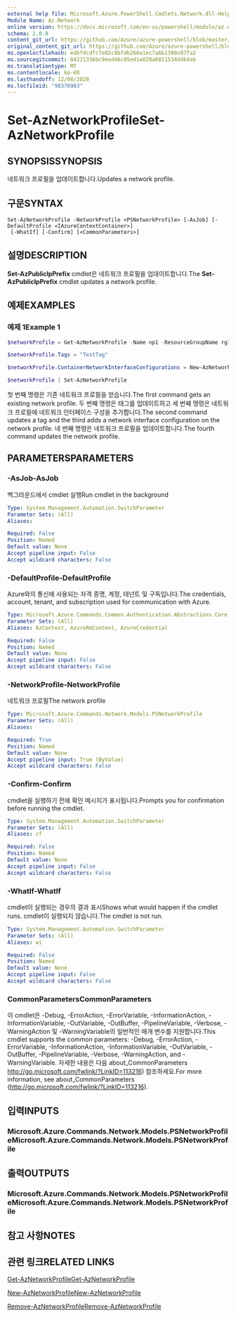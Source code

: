 ```yaml
---
external help file: Microsoft.Azure.PowerShell.Cmdlets.Network.dll-Help.xml
Module Name: Az.Network
online version: https://docs.microsoft.com/en-us/powershell/module/az.network/set-aznetworkprofile
schema: 2.0.0
content_git_url: https://github.com/Azure/azure-powershell/blob/master/src/Network/Network/help/Set-AzNetworkProfile.md
original_content_git_url: https://github.com/Azure/azure-powershell/blob/master/src/Network/Network/help/Set-AzNetworkProfile.md
ms.openlocfilehash: edbfdcdfc7e02c8bfdb266e1ec7a6b1308c07fa2
ms.sourcegitcommit: 04221336bc9eed46c05ed1e828a6811534d4b4ab
ms.translationtype: MT
ms.contentlocale: ko-KR
ms.lasthandoff: 12/08/2020
ms.locfileid: "98370903"
---
```

# <span data-ttu-id="dd1f3-101">Set-AzNetworkProfile</span><span class="sxs-lookup"><span data-stu-id="dd1f3-101">Set-AzNetworkProfile</span></span>

## <span data-ttu-id="dd1f3-102">SYNOPSIS</span><span class="sxs-lookup"><span data-stu-id="dd1f3-102">SYNOPSIS</span></span>
<span data-ttu-id="dd1f3-103">네트워크 프로필을 업데이트합니다.</span><span class="sxs-lookup"><span data-stu-id="dd1f3-103">Updates a network profile.</span></span>

## <span data-ttu-id="dd1f3-104">구문</span><span class="sxs-lookup"><span data-stu-id="dd1f3-104">SYNTAX</span></span>

```
Set-AzNetworkProfile -NetworkProfile <PSNetworkProfile> [-AsJob] [-DefaultProfile <IAzureContextContainer>]
 [-WhatIf] [-Confirm] [<CommonParameters>]
```

## <span data-ttu-id="dd1f3-105">설명</span><span class="sxs-lookup"><span data-stu-id="dd1f3-105">DESCRIPTION</span></span>
<span data-ttu-id="dd1f3-106">**Set-AzPublicIpPrefix** cmdlet은 네트워크 프로필을 업데이트합니다.</span><span class="sxs-lookup"><span data-stu-id="dd1f3-106">The **Set-AzPublicIpPrefix** cmdlet updates a network profile.</span></span>

## <span data-ttu-id="dd1f3-107">예제</span><span class="sxs-lookup"><span data-stu-id="dd1f3-107">EXAMPLES</span></span>

### <span data-ttu-id="dd1f3-108">예제 1</span><span class="sxs-lookup"><span data-stu-id="dd1f3-108">Example 1</span></span>
```powershell
$networkProfile = Get-AzNetworkProfile -Name np1 -ResourceGroupName rg1

$networkProfile.Tags = "TestTag"

$networkProfile.ContainerNetworkInterfaceConfigurations = New-AzNetworkProfileContainerNicConfig -Name cnicconfig1

$networkProfile | Set-AzNetworkProfile
```

<span data-ttu-id="dd1f3-109">첫 번째 명령은 기존 네트워크 프로필을 얻습니다.</span><span class="sxs-lookup"><span data-stu-id="dd1f3-109">The first command gets an existing network profile.</span></span> <span data-ttu-id="dd1f3-110">두 번째 명령은 태그를 업데이트하고 세 번째 명령은 네트워크 프로필에 네트워크 인터페이스 구성을 추가합니다.</span><span class="sxs-lookup"><span data-stu-id="dd1f3-110">The second command updates a tag and the third adds a network interface configuration on the network profile.</span></span> <span data-ttu-id="dd1f3-111">네 번째 명령은 네트워크 프로필을 업데이트합니다.</span><span class="sxs-lookup"><span data-stu-id="dd1f3-111">The fourth command updates the network profile.</span></span>

## <span data-ttu-id="dd1f3-112">PARAMETERS</span><span class="sxs-lookup"><span data-stu-id="dd1f3-112">PARAMETERS</span></span>

### <span data-ttu-id="dd1f3-113">-AsJob</span><span class="sxs-lookup"><span data-stu-id="dd1f3-113">-AsJob</span></span>
<span data-ttu-id="dd1f3-114">백그라운드에서 cmdlet 실행</span><span class="sxs-lookup"><span data-stu-id="dd1f3-114">Run cmdlet in the background</span></span>

```yaml
Type: System.Management.Automation.SwitchParameter
Parameter Sets: (All)
Aliases:

Required: False
Position: Named
Default value: None
Accept pipeline input: False
Accept wildcard characters: False
```

### <span data-ttu-id="dd1f3-115">-DefaultProfile</span><span class="sxs-lookup"><span data-stu-id="dd1f3-115">-DefaultProfile</span></span>
<span data-ttu-id="dd1f3-116">Azure와의 통신에 사용되는 자격 증명, 계정, 테넌트 및 구독입니다.</span><span class="sxs-lookup"><span data-stu-id="dd1f3-116">The credentials, account, tenant, and subscription used for communication with Azure.</span></span>

```yaml
Type: Microsoft.Azure.Commands.Common.Authentication.Abstractions.Core.IAzureContextContainer
Parameter Sets: (All)
Aliases: AzContext, AzureRmContext, AzureCredential

Required: False
Position: Named
Default value: None
Accept pipeline input: False
Accept wildcard characters: False
```

### <span data-ttu-id="dd1f3-117">-NetworkProfile</span><span class="sxs-lookup"><span data-stu-id="dd1f3-117">-NetworkProfile</span></span>
<span data-ttu-id="dd1f3-118">네트워크 프로필</span><span class="sxs-lookup"><span data-stu-id="dd1f3-118">The network profile</span></span>

```yaml
Type: Microsoft.Azure.Commands.Network.Models.PSNetworkProfile
Parameter Sets: (All)
Aliases:

Required: True
Position: Named
Default value: None
Accept pipeline input: True (ByValue)
Accept wildcard characters: False
```

### <span data-ttu-id="dd1f3-119">-Confirm</span><span class="sxs-lookup"><span data-stu-id="dd1f3-119">-Confirm</span></span>
<span data-ttu-id="dd1f3-120">cmdlet을 실행하기 전에 확인 메시지가 표시됩니다.</span><span class="sxs-lookup"><span data-stu-id="dd1f3-120">Prompts you for confirmation before running the cmdlet.</span></span>

```yaml
Type: System.Management.Automation.SwitchParameter
Parameter Sets: (All)
Aliases: cf

Required: False
Position: Named
Default value: None
Accept pipeline input: False
Accept wildcard characters: False
```

### <span data-ttu-id="dd1f3-121">-WhatIf</span><span class="sxs-lookup"><span data-stu-id="dd1f3-121">-WhatIf</span></span>
<span data-ttu-id="dd1f3-122">cmdlet이 실행되는 경우의 결과 표시</span><span class="sxs-lookup"><span data-stu-id="dd1f3-122">Shows what would happen if the cmdlet runs.</span></span>
<span data-ttu-id="dd1f3-123">cmdlet이 실행되지 않습니다.</span><span class="sxs-lookup"><span data-stu-id="dd1f3-123">The cmdlet is not run.</span></span>

```yaml
Type: System.Management.Automation.SwitchParameter
Parameter Sets: (All)
Aliases: wi

Required: False
Position: Named
Default value: None
Accept pipeline input: False
Accept wildcard characters: False
```

### <span data-ttu-id="dd1f3-124">CommonParameters</span><span class="sxs-lookup"><span data-stu-id="dd1f3-124">CommonParameters</span></span>
<span data-ttu-id="dd1f3-125">이 cmdlet은 -Debug, -ErrorAction, -ErrorVariable, -InformationAction, -InformationVariable, -OutVariable, -OutBuffer, -PipelineVariable, -Verbose, -WarningAction 및 -WarningVariable의 일반적인 매개 변수를 지원합니다.</span><span class="sxs-lookup"><span data-stu-id="dd1f3-125">This cmdlet supports the common parameters: -Debug, -ErrorAction, -ErrorVariable, -InformationAction, -InformationVariable, -OutVariable, -OutBuffer, -PipelineVariable, -Verbose, -WarningAction, and -WarningVariable.</span></span> <span data-ttu-id="dd1f3-126">자세한 내용은 다음 about_CommonParameters http://go.microsoft.com/fwlink/?LinkID=113216) 참조하세요.</span><span class="sxs-lookup"><span data-stu-id="dd1f3-126">For more information, see about_CommonParameters (http://go.microsoft.com/fwlink/?LinkID=113216).</span></span>

## <span data-ttu-id="dd1f3-127">입력</span><span class="sxs-lookup"><span data-stu-id="dd1f3-127">INPUTS</span></span>

### <span data-ttu-id="dd1f3-128">Microsoft.Azure.Commands.Network.Models.PSNetworkProfile</span><span class="sxs-lookup"><span data-stu-id="dd1f3-128">Microsoft.Azure.Commands.Network.Models.PSNetworkProfile</span></span>

## <span data-ttu-id="dd1f3-129">출력</span><span class="sxs-lookup"><span data-stu-id="dd1f3-129">OUTPUTS</span></span>

### <span data-ttu-id="dd1f3-130">Microsoft.Azure.Commands.Network.Models.PSNetworkProfile</span><span class="sxs-lookup"><span data-stu-id="dd1f3-130">Microsoft.Azure.Commands.Network.Models.PSNetworkProfile</span></span>

## <span data-ttu-id="dd1f3-131">참고 사항</span><span class="sxs-lookup"><span data-stu-id="dd1f3-131">NOTES</span></span>

## <span data-ttu-id="dd1f3-132">관련 링크</span><span class="sxs-lookup"><span data-stu-id="dd1f3-132">RELATED LINKS</span></span>

[<span data-ttu-id="dd1f3-133">Get-AzNetworkProfile</span><span class="sxs-lookup"><span data-stu-id="dd1f3-133">Get-AzNetworkProfile</span></span>](./Get-AzNetworkProfile.md)

[<span data-ttu-id="dd1f3-134">New-AzNetworkProfile</span><span class="sxs-lookup"><span data-stu-id="dd1f3-134">New-AzNetworkProfile</span></span>](./New-AzNetworkProfile.md)

[<span data-ttu-id="dd1f3-135">Remove-AzNetworkProfile</span><span class="sxs-lookup"><span data-stu-id="dd1f3-135">Remove-AzNetworkProfile</span></span>](./Remove-AzNetworkProfile.md)
